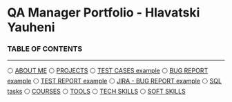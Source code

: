 # QA Manager Portfolio - Hlavatski Yauheni

### TABLE OF CONTENTS

-----

:white_circle: [ABOUT ME](#aboutme) 
:white_circle: [PROJECTS](#projects) 
:white_circle: [TEST CASES example](#testcases) 
:white_circle: [BUG REPORT example](#bugreport) 
:white_circle: [TEST REPORT example](#testreport) 
:white_circle: [JIRA - BUG REPORT example](#jira) 
:white_circle: [SQL tasks](#sql) 
:white_circle: [COURSES](#courses) 
:white_circle: [TOOLS](#tools) 
:white_circle: [TECH SKILLS](#techskills) 
:white_circle: [SOFT SKILLS](#softskills)  
